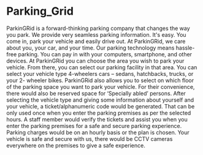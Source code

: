 # Parking_Grid
ParkinGRid is a forward-thinking parking company that changes the way you park. We provide very seamless parking information. It's easy. You come in, park your vehicle and easily drive out. At ParkinGRid, we care about you, your car, and your time. Our parking technology means hassle-free parking. You can pay in with your computers, smartphone, and other devices. At ParkinGRid you can choose the area you wish to park your vehicle. From there, you can select our parking facility in that area. You can select your vehicle type 4-wheelers cars – sedans, hatchbacks, trucks, or your 2- wheeler bikes. ParkinGRid also allows you to select on which floor of the parking space you want to park your vehicle. For their convenience, there would also be reserved space for ‘Specially abled’ persons. After selecting the vehicle type and giving some information about yourself and your vehicle, a ticket/alphanumeric code would be generated. That can be only used once when you enter the parking premises as per the selected hours. A staff member would verify the tickets and assist you when you enter the parking premises for a safe and secure parking experience. Parking charges would be on an hourly basis or the plan is chosen. Your vehicle is safe and secure with us, there would be CCTV cameras everywhere on the premises to give a safe experience.
